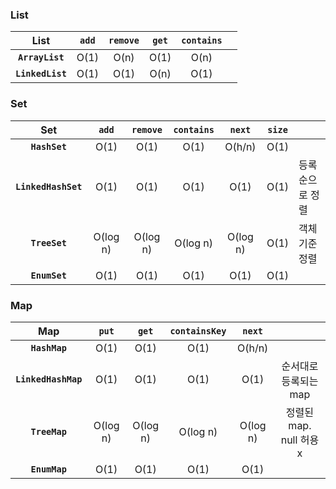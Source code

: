 ### List
|List|`add`|`remove`|`get`|`contains`||
|:---:|:---:|:---:|:---:|:---:|---|
|**`ArrayList`**|O(1)|O(n)|O(1)|O(n)|
|**`LinkedList`**|O(1)|O(1)|O(n)|O(1)|


### Set
|Set|`add`|`remove`|`contains`|`next`|`size`||
|:---:|:---:|:---:|:---:|:---:|:---:|---|
|**`HashSet`**|O(1)|O(1)|O(1)|O(h/n)|O(1)|
|**`LinkedHashSet`**|O(1)|O(1)|O(1)|O(1)|O(1)|등록순으로 정렬|
|**`TreeSet`**|O(log n)|O(log n)|O(log n)|O(log n)|O(1)|객체 기준 정렬|
|**`EnumSet`**|O(1)|O(1)|O(1)|O(1)|O(1)|


### Map
|Map|`put`|`get`|`containsKey`|`next`||
|:---:|:---:|:---:|:---:|:---:|:---:|
|**`HashMap`**|O(1)|O(1)|O(1)|O(h/n)|
|**`LinkedHashMap`**|O(1)|O(1)|O(1)|O(1)|순서대로 등록되는 map|
|**`TreeMap`**|O(log n)|O(log n)|O(log n)|O(log n)|정렬된 map. null 허용x|
|**`EnumMap`**|O(1)|O(1)|O(1)|O(1)|

